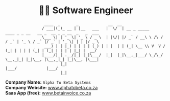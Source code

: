 <h1 align="center"> 👨‍💻 Software Engineer</h1>

```
                 ____  _       _             __  __                                                            
                / ___|(_)_ __ | |__   ___   |  \/  | __ _ _____      ____ _ _ __   __ _  __ _ _ __  _   _  ___ 
                \___ \| | '_ \| '_ \ / _ \  | |\/| |/ _` / __\ \ /\ / / _` | '_ \ / _` |/ _` | '_ \| | | |/ _ \
                 ___) | | |_) | | | | (_) | | |  | | (_| \__ \\ V  V / (_| | | | | (_| | (_| | | | | |_| |  __/
                |____/|_| .__/|_| |_|\___/  |_|  |_|\__,_|___/ \_/\_/ \__,_|_| |_|\__, |\__,_|_| |_|\__, |\___|
                        |_|                                                       |___/             |___/      
                        |_|                
```


<strong>Company Name:</strong> `Alpha To Beta Systems` <br>
<strong>Company Website:</strong> <a href="https://alphatobeta.co.za" target="_blank">www.alphatobeta.co.za</a><br>
<strong>Saas App (free):</strong> <a href="https://betainvoice.co.za" target="_blank">www.betainvoice.co.za</a>
